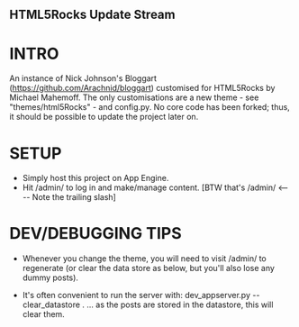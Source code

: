 HTML5Rocks Update Stream
----

INTRO
====

An instance of Nick Johnson's Bloggart (https://github.com/Arachnid/bloggart)
customised for HTML5Rocks by Michael Mahemoff. The only customisations
are a new theme - see "themes/html5Rocks" - and config.py. No core code
has been forked; thus, it should be possible to update the project later on.

SETUP
====
* Simply host this project on App Engine.
* Hit <url>/admin/ to log in and make/manage content.
  [BTW that's /admin/ <---- Note the trailing slash]

DEV/DEBUGGING TIPS
==================
* Whenever you change the theme, you will need to visit
  /admin/ to regenerate (or clear the data store as below,
  but you'll also lose any dummy posts).

* It's often convenient to run the server with:
    dev_appserver.py --clear_datastore .
  ... as the posts are stored in the datastore, this will clear them.

